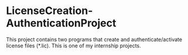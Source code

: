 # LicenseCreation-AuthenticationProject
This project contains two programs that create and authenticate/activate license files (*.lic).  This is one of my internship projects.
